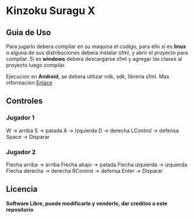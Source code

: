 # Kinzoku Suragu X
## Guia de Uso

Para jugarlo debera compilar en su maquina el codigo, para ello si es **linux** o alguna de sus distribuciones debera instalar sfml, y abrir el proyecto para compilar. Si es **windows** debera descargarse sfml y agregar las clases al proyecto luego compilar.

Ejecucion en **Android**, se debera utilizar ndk, sdk, libreria sfml. Mas informacion [Enlace](https://www.foro.lospillaos.es/tutorial-configurar-sfml-para-usar-en-android-vt14407.html)
## Controles

### Jugador 1

W -> arriba
S -> patada
A -> izquierda
D -> derecha
LControl -> defensa
Space -> Disparar

### Jugador 2

Flecha arriba -> arriba
Flecha abajo -> patada
Flecha izquierda -> izquierda
Flecha derecha -> derecha
RControl -> defensa
Enter -> Disparar

Licencia
----
**Software Libre, puede modificarlo y venderlo, dar creditos a este repositorio**
